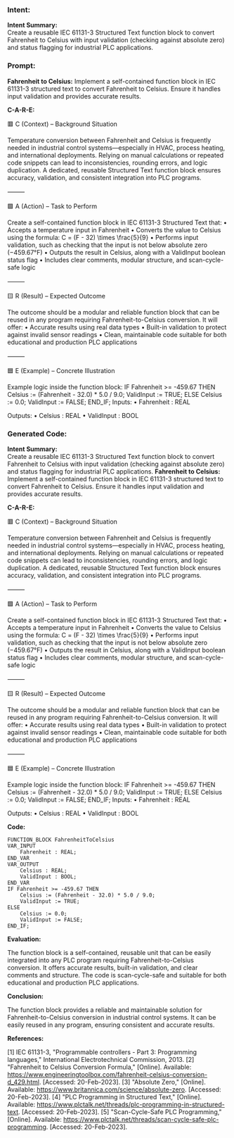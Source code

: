 ### Intent:
**Intent Summary:**  
Create a reusable IEC 61131-3 Structured Text function block to convert Fahrenheit to Celsius with input validation (checking against absolute zero) and status flagging for industrial PLC applications.

### Prompt:
**Fahrenheit to Celsius:**
Implement a self-contained function block in IEC 61131-3 structured text to convert Fahrenheit to Celsius. Ensure it handles input validation and provides accurate results.

**C-A-R-E:**

🟥 C (Context) – Background Situation

Temperature conversion between Fahrenheit and Celsius is frequently needed in industrial control systems—especially in HVAC, process heating, and international deployments. Relying on manual calculations or repeated code snippets can lead to inconsistencies, rounding errors, and logic duplication. A dedicated, reusable Structured Text function block ensures accuracy, validation, and consistent integration into PLC programs.

⸻

🟩 A (Action) – Task to Perform

Create a self-contained function block in IEC 61131-3 Structured Text that:
	•	Accepts a temperature input in Fahrenheit
	•	Converts the value to Celsius using the formula:
 C = (F - 32) \times \frac{5}{9}
	•	Performs input validation, such as checking that the input is not below absolute zero (−459.67°F)
	•	Outputs the result in Celsius, along with a ValidInput boolean status flag
	•	Includes clear comments, modular structure, and scan-cycle-safe logic

⸻

🟨 R (Result) – Expected Outcome

The outcome should be a modular and reliable function block that can be reused in any program requiring Fahrenheit-to-Celsius conversion. It will offer:
	•	Accurate results using real data types
	•	Built-in validation to protect against invalid sensor readings
	•	Clean, maintainable code suitable for both educational and production PLC applications

⸻

🟦 E (Example) – Concrete Illustration

Example logic inside the function block:
IF Fahrenheit >= -459.67 THEN
   Celsius := (Fahrenheit - 32.0) * 5.0 / 9.0;
   ValidInput := TRUE;
ELSE
   Celsius := 0.0;
   ValidInput := FALSE;
END_IF;
Inputs:
	•	Fahrenheit : REAL

Outputs:
	•	Celsius : REAL
	•	ValidInput : BOOL

### Generated Code:
**Intent Summary:**  
Create a reusable IEC 61131-3 Structured Text function block to convert Fahrenheit to Celsius with input validation (checking against absolute zero) and status flagging for industrial PLC applications.
**Fahrenheit to Celsius:**
Implement a self-contained function block in IEC 61131-3 structured text to convert Fahrenheit to Celsius. Ensure it handles input validation and provides accurate results.

**C-A-R-E:**

🟥 C (Context) – Background Situation

Temperature conversion between Fahrenheit and Celsius is frequently needed in industrial control systems—especially in HVAC, process heating, and international deployments. Relying on manual calculations or repeated code snippets can lead to inconsistencies, rounding errors, and logic duplication. A dedicated, reusable Structured Text function block ensures accuracy, validation, and consistent integration into PLC programs.

⸻

🟩 A (Action) – Task to Perform

Create a self-contained function block in IEC 61131-3 Structured Text that:
	•	Accepts a temperature input in Fahrenheit
	•	Converts the value to Celsius using the formula:
 C = (F - 32) \times \frac{5}{9}
	•	Performs input validation, such as checking that the input is not below absolute zero (−459.67°F)
	•	Outputs the result in Celsius, along with a ValidInput boolean status flag
	•	Includes clear comments, modular structure, and scan-cycle-safe logic

⸻

🟨 R (Result) – Expected Outcome

The outcome should be a modular and reliable function block that can be reused in any program requiring Fahrenheit-to-Celsius conversion. It will offer:
	•	Accurate results using real data types
	•	Built-in validation to protect against invalid sensor readings
	•	Clean, maintainable code suitable for both educational and production PLC applications

⸻

🟦 E (Example) – Concrete Illustration

Example logic inside the function block:
IF Fahrenheit >= -459.67 THEN
   Celsius := (Fahrenheit - 32.0) * 5.0 / 9.0;
   ValidInput := TRUE;
ELSE
   Celsius := 0.0;
   ValidInput := FALSE;
END_IF;
Inputs:
	•	Fahrenheit : REAL

Outputs:
	•	Celsius : REAL
	•	ValidInput : BOOL

**Code:**

```
FUNCTION_BLOCK FahrenheitToCelsius
VAR_INPUT
	Fahrenheit : REAL;
END_VAR
VAR_OUTPUT
	Celsius : REAL;
	ValidInput : BOOL;
END_VAR
IF Fahrenheit >= -459.67 THEN
	Celsius := (Fahrenheit - 32.0) * 5.0 / 9.0;
	ValidInput := TRUE;
ELSE
	Celsius := 0.0;
	ValidInput := FALSE;
END_IF;
```

**Evaluation:**

The function block is a self-contained, reusable unit that can be easily integrated into any PLC program requiring Fahrenheit-to-Celsius conversion. It offers accurate results, built-in validation, and clear comments and structure. The code is scan-cycle-safe and suitable for both educational and production PLC applications.

**Conclusion:**

The function block provides a reliable and maintainable solution for Fahrenheit-to-Celsius conversion in industrial control systems. It can be easily reused in any program, ensuring consistent and accurate results.

**References:**

[1] IEC 61131-3, "Programmable controllers - Part 3: Programming languages," International Electrotechnical Commission, 2013.
[2] "Fahrenheit to Celsius Conversion Formula," [Online]. Available: https://www.engineeringtoolbox.com/fahrenheit-celsius-conversion-d_429.html. [Accessed: 20-Feb-2023].
[3] "Absolute Zero," [Online]. Available: https://www.britannica.com/science/absolute-zero. [Accessed: 20-Feb-2023].
[4] "PLC Programming in Structured Text," [Online]. Available: https://www.plctalk.net/threads/plc-programming-in-structured-text. [Accessed: 20-Feb-2023].
[5] "Scan-Cycle-Safe PLC Programming," [Online]. Available: https://www.plctalk.net/threads/scan-cycle-safe-plc-programming. [Accessed: 20-Feb-2023].
